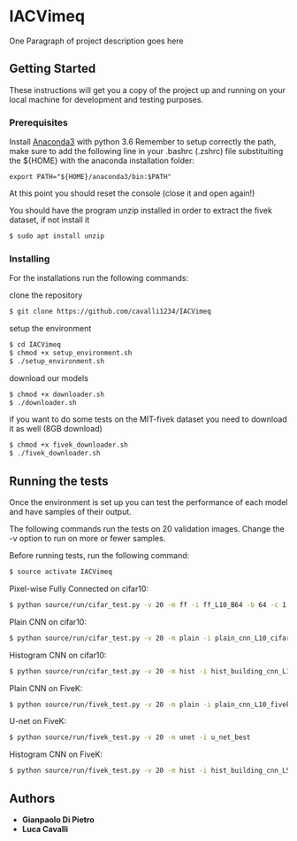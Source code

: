 # IACVimeq

One Paragraph of project description goes here

## Getting Started

These instructions will get you a copy of the project up and running on your local machine for development and testing purposes.

### Prerequisites

Install [Anaconda3](https://www.anaconda.com/distribution/#linux) with python 3.6
Remember to setup correctly the path, make sure to add the following line in your .bashrc (.zshrc) file substituiting the ${HOME} with the anaconda installation folder:

```console
export PATH="${HOME}/anaconda3/bin:$PATH"
```

At this point you should reset the console (close it and open again!)

You should have the program unzip installed in order to extract the fivek dataset, if not install it
```zsh
$ sudo apt install unzip
```

### Installing

For the installations run the following commands:

clone the repository
```zsh
$ git clone https://github.com/cavalli1234/IACVimeq
```

setup the environment
```zsh
$ cd IACVimeq
$ chmod +x setup_environment.sh
$ ./setup_environment.sh
```

download our models
```zsh
$ chmod +x downloader.sh
$ ./downloader.sh
```

if you want to do some tests on the MIT-fivek dataset you need to download it as well (8GB download)
```zsh
$ chmod +x fivek_downloader.sh
$ ./fivek_downloader.sh
```

## Running the tests

Once the environment is set up you can test the performance of each model and have samples of their output.

The following commands run the tests on 20 validation images. Change the -v option to run on more or fewer samples.

Before running tests, run the following command:

```zsh
$ source activate IACVimeq
```

Pixel-wise Fully Connected on cifar10:
```zsh
$ python source/run/cifar_test.py -v 20 -m ff -i ff_L10_B64 -b 64 -c 1
```

Plain CNN on cifar10:
```zsh
$ python source/run/cifar_test.py -v 20 -m plain -i plain_cnn_L10_cifar -b 128 -l 10 -c 1 --from-fresh
```

Histogram CNN on cifar10:
```zsh
$ python source/run/cifar_test.py -v 20 -m hist -i hist_building_cnn_L10_B128_superGood -c 1
```

Plain CNN on FiveK:
```zsh
$ python source/run/fivek_test.py -v 20 -m plain -i plain_cnn_L10_fivek -b 128 -l 10
```

U-net on FiveK:
```zsh
$ python source/run/fivek_test.py -v 20 -m unet -i u_net_best
```

Histogram CNN on FiveK:
```zsh
$ python source/run/fivek_test.py -v 20 -m hist -i hist_building_cnn_L5_B64_fivek
```


## Authors

* **Gianpaolo Di Pietro**
* **Luca Cavalli**
